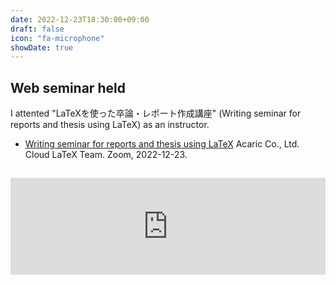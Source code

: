 ```yaml
---
date: 2022-12-23T18:30:00+09:00
draft: false
icon: "fa-microphone"
showDate: true
---
```


## Web seminar held

I attented "LaTeXを使った卒論・レポート作成講座" (Writing seminar for reports and thesis using LaTeX) as an instructor.

* [Writing seminar for reports and thesis using LaTeX](https://cloudlatex.io/20221223-latex-webinar)
Acaric Co., Ltd. Cloud LaTeX Team. Zoom, 2022-12-23.

<iframe class="hatenablogcard" style="width:100%;height:155px;margin:15px 0;max-width:680px;" title="Writing seminar for reports and thesis using LaTeX" src="https://hatenablog-parts.com/embed?url=https://cloudlatex.io/20221223-latex-webinar" frameborder="0" scrolling="no"></iframe>